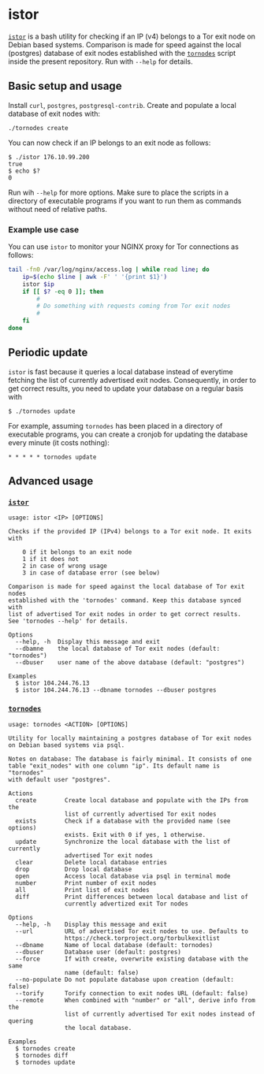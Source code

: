 # istor

[`istor`](./istor) is a bash utility for checking if an IP (v4) belongs to
a Tor exit node on Debian based systems. Comparison is made for speed against
the local (postgres) database of exit nodes established with the 
[`tornodes`](./tornodes) script inside the present repository.
Run with `--help` for details.

## Basic setup and usage

Install `curl`, `postgres`, `postgresql-contrib`. Create and populate a local 
database of exit nodes with:

```commandline
./tornodes create
```

You can now check if an IP belongs to an exit node as follows:

``` commandline
$ ./istor 176.10.99.200
true
$ echo $?
0
```

Run wih `--help` for more options. Make sure to place the scripts in
a directory of executable programs if you want to run them as commands without
need of relative paths.


### Example use case

You can use `istor` to monitor your NGINX proxy for Tor connections as follows:

```bash
tail -fn0 /var/log/nginx/access.log | while read line; do
    ip=$(echo $line | awk -F' ' '{print $1}')
    istor $ip
    if [[ $? -eq 0 ]]; then 
        #
        # Do something with requests coming from Tor exit nodes
        #
    fi
done
```


## Periodic update

`istor` is fast because it queries a local database instead of everytime
fetching the list of currently advertised exit nodes. Consequently, 
in order to get correct results, you need to update your database on a 
regular basis with

```
$ ./tornodes update
```

For example, assuming `tornodes` has been placed in a directory of executable 
programs, you can create a cronjob for updating the database every minute (it
costs nothing):

```
* * * * * tornodes update
```

## Advanced usage

### [`istor`](./istor)
```
usage: istor <IP> [OPTIONS]

Checks if the provided IP (IPv4) belongs to a Tor exit node. It exits with

    0 if it belongs to an exit node
    1 if it does not
    2 in case of wrong usage
    3 in case of database error (see below)

Comparison is made for speed against the local database of Tor exit nodes 
established with the 'tornodes' command. Keep this database synced with
list of advertised Tor exit nodes in order to get correct results. 
See 'tornodes --help' for details.

Options
  --help, -h  Display this message and exit
  --dbamne    the local database of Tor exit nodes (default: "tornodes")
  --dbuser    user name of the above database (default: "postgres")

Examples
  $ istor 104.244.76.13
  $ istor 104.244.76.13 --dbname tornodes --dbuser postgres
```

### [`tornodes`](./tornodes)
```
usage: tornodes <ACTION> [OPTIONS]

Utility for locally maintaining a postgres database of Tor exit nodes
on Debian based systems via psql.

Notes on database: The database is fairly minimal. It consists of one
table "exit_nodes" with one column "ip". Its default name is "tornodes"
with default user "postgres".

Actions
  create        Create local database and populate with the IPs from the
                list of currently advertised Tor exit nodes
  exists        Check if a database with the provided name (see options)
                exists. Exit with 0 if yes, 1 otherwise.
  update        Synchronize the local database with the list of currently
                advertised Tor exit nodes
  clear         Delete local database entries
  drop          Drop local database
  open          Access local database via psql in terminal mode
  number        Print number of exit nodes
  all           Print list of exit nodes
  diff          Print differences between local database and list of
                currently advertized exit Tor nodes

Options
  --help, -h    Display this message and exit
  --url         URL of advertised Tor exit nodes to use. Defaults to
                https://check.torproject.org/torbulkexitlist
  --dbname      Name of local database (default: tornodes)
  --dbuser      Database user (default: postgres)
  --force       If with create, overwrite existing database with the same
                name (default: false)
  --no-populate Do not populate database upon creation (default: false)
  --torify      Torify connection to exit nodes URL (default: false)
  --remote      When combined with "number" or "all", derive info from the
                list of currently advertised Tor exit nodes instead of quering
                the local database.

Examples
  $ tornodes create
  $ tornodes diff
  $ tornodes update
```
